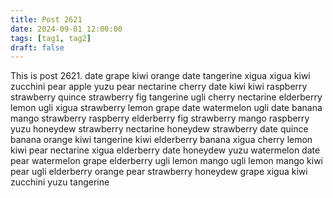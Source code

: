 ```yaml
---
title: Post 2621
date: 2024-09-01 12:00:00
tags: [tag1, tag2]
draft: false
---
```

This is post 2621.
date
grape
kiwi
orange
date
tangerine
xigua
xigua
kiwi
zucchini
pear
apple
yuzu
pear
nectarine
cherry
date
kiwi
kiwi
raspberry
strawberry
quince
strawberry
fig
tangerine
ugli
cherry
nectarine
elderberry
lemon
ugli
xigua
strawberry
lemon
grape
date
watermelon
ugli
date
banana
mango
strawberry
raspberry
elderberry
fig
strawberry
mango
raspberry
yuzu
honeydew
strawberry
nectarine
honeydew
strawberry
date
quince
banana
orange
kiwi
tangerine
kiwi
elderberry
banana
xigua
cherry
lemon
kiwi
pear
nectarine
xigua
elderberry
date
honeydew
yuzu
watermelon
date
pear
watermelon
grape
elderberry
ugli
lemon
mango
ugli
lemon
mango
kiwi
pear
ugli
elderberry
orange
pear
strawberry
honeydew
grape
xigua
kiwi
zucchini
yuzu
tangerine
